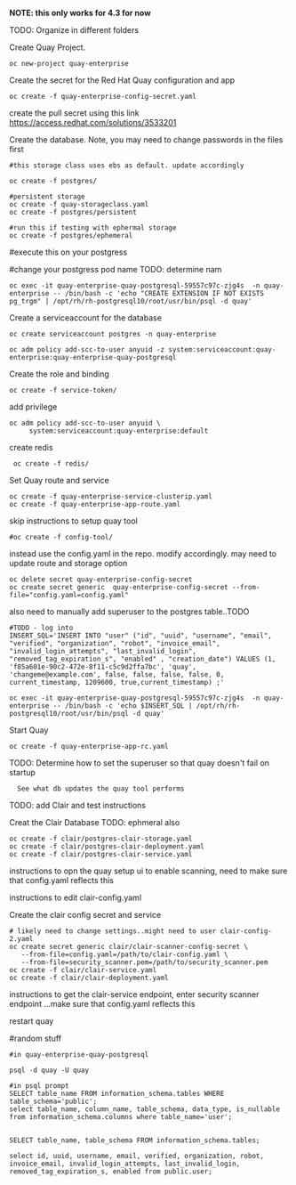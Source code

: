 **NOTE: this only works for 4.3 for now**

TODO: Organize in different folders

Create Quay Project.
```
oc new-project quay-enterprise
```

Create the secret for the Red Hat Quay configuration and app
```
oc create -f quay-enterprise-config-secret.yaml
```

create the pull secret using this link https://access.redhat.com/solutions/3533201


Create the database. Note, you may need to change passwords in the files first

```
#this storage class uses ebs as default. update accordingly

oc create -f postgres/

#persistent storage
oc create -f quay-storageclass.yaml
oc create -f postgres/persistent

#run this if testing with ephermal storage
oc create -f postgres/ephemeral
```

#execute this on your postgress

#change your postgress pod name TODO: determine nam

```
oc exec -it quay-enterprise-quay-postgresql-59557c97c-zjg4s  -n quay-enterprise -- /bin/bash -c 'echo "CREATE EXTENSION IF NOT EXISTS pg_trgm" | /opt/rh/rh-postgresql10/root/usr/bin/psql -d quay'
```

Create a serviceaccount for the database
```
oc create serviceaccount postgres -n quay-enterprise

oc adm policy add-scc-to-user anyuid -z system:serviceaccount:quay-enterprise:quay-enterprise-quay-postgresql
```

Create the role and binding
```
oc create -f service-token/
```

add privilege
```
oc adm policy add-scc-to-user anyuid \
     system:serviceaccount:quay-enterprise:default
```

create redis
```
 oc create -f redis/
```


Set Quay route and service
```
oc create -f quay-enterprise-service-clusterip.yaml
oc create -f quay-enterprise-app-route.yaml
```
 skip instructions to setup quay tool
 ```
#oc create -f config-tool/
```

 instead use the config.yaml in the repo. modify accordingly. may need to update route and storage option

```
oc delete secret quay-enterprise-config-secret
oc create secret generic  quay-enterprise-config-secret --from-file="config.yaml=config.yaml"
```

also need to manually add superuser to the  postgres table..TODO
```
#TODO - log into 
INSERT_SQL='INSERT INTO "user" ("id", "uuid", "username", "email", "verified", "organization", "robot", "invoice_email", "invalid_login_attempts", "last_invalid_login", "removed_tag_expiration_s", "enabled" , "creation_date") VALUES (1, 'f85a601e-90c2-472e-8f11-c5c9d2ffa7bc', 'quay', 'changeme@example.com', false, false, false, false, 0, current_timestamp, 1209600, true,current_timestamp) ;'

oc exec -it quay-enterprise-quay-postgresql-59557c97c-zjg4s  -n quay-enterprise -- /bin/bash -c 'echo $INSERT_SQL | /opt/rh/rh-postgresql10/root/usr/bin/psql -d quay'
```

Start Quay
 ```
oc create -f quay-enterprise-app-rc.yaml
```


TODO: Determine how to set the superuser so that quay doesn't fail on startup
     
      See what db updates the quay tool performs

TODO: add Clair and test instructions

Creat the Clair Database TODO: ephmeral also
```
oc create -f clair/postgres-clair-storage.yaml
oc create -f clair/postgres-clair-deployment.yaml
oc create -f clair/postgres-clair-service.yaml
```

instructions to opn the quay setup ui to enable scanning, need to make sure that config.yaml reflects this

instructions to edit clair-config.yaml


Create the clair config secret and service

```
# likely need to change settings..might need to user clair-config-2.yaml
oc create secret generic clair/clair-scanner-config-secret \
   --from-file=config.yaml=/path/to/clair-config.yaml \
   --from-file=security_scanner.pem=/path/to/security_scanner.pem
oc create -f clair/clair-service.yaml
oc create -f clair/clair-deployment.yaml
```

instructions to get the clair-service endpoint, enter security scanner endpoint ...make sure that config.yaml reflects this

restart quay


#random stuff

```
#in quay-enterprise-quay-postgresql

psql -d quay -U quay

#in psql prompt
SELECT table_name FROM information_schema.tables WHERE table_schema='public';
select table_name, column_name, table_schema, data_type, is_nullable from information_schema.columns where table_name='user';


SELECT table_name, table_schema FROM information_schema.tables; 

select id, uuid, username, email, verified, organization, robot, invoice_email, invalid_login_attempts, last_invalid_login, removed_tag_expiration_s, enabled from public.user;

```
